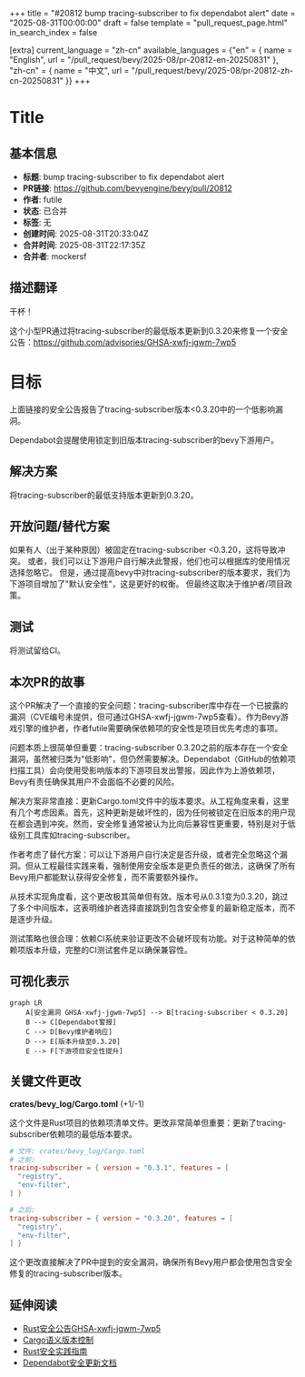 +++
title = "#20812 bump tracing-subscriber to fix dependabot alert"
date = "2025-08-31T00:00:00"
draft = false
template = "pull_request_page.html"
in_search_index = false

[extra]
current_language = "zh-cn"
available_languages = {"en" = { name = "English", url = "/pull_request/bevy/2025-08/pr-20812-en-20250831" }, "zh-cn" = { name = "中文", url = "/pull_request/bevy/2025-08/pr-20812-zh-cn-20250831" }}
+++

# Title
## 基本信息
- **标题**: bump tracing-subscriber to fix dependabot alert
- **PR链接**: https://github.com/bevyengine/bevy/pull/20812  
- **作者**: futile
- **状态**: 已合并
- **标签**: 无
- **创建时间**: 2025-08-31T20:33:04Z
- **合并时间**: 2025-08-31T22:17:35Z
- **合并者**: mockersf

## 描述翻译
干杯！

这个小型PR通过将tracing-subscriber的最低版本更新到0.3.20来修复一个安全公告：https://github.com/advisories/GHSA-xwfj-jgwm-7wp5

# 目标

上面链接的安全公告报告了tracing-subscriber版本<0.3.20中的一个低影响漏洞。

Dependabot会提醒使用锁定到旧版本tracing-subscriber的bevy下游用户。

## 解决方案

将tracing-subscriber的最低支持版本更新到0.3.20。

## 开放问题/替代方案

如果有人（出于某种原因）被固定在tracing-subscriber <0.3.20，这将导致冲突。
或者，我们可以让下游用户自行解决此警报，他们也可以根据库的使用情况选择忽略它。
但是，通过提高bevy中对tracing-subscriber的版本要求，我们为下游项目增加了"默认安全性"，这是更好的权衡。
但最终这取决于维护者/项目政策。

## 测试

将测试留给CI。

## 本次PR的故事

这个PR解决了一个直接的安全问题：tracing-subscriber库中存在一个已披露的漏洞（CVE编号未提供，但可通过GHSA-xwfj-jgwm-7wp5查看）。作为Bevy游戏引擎的维护者，作者futile需要确保依赖项的安全性是项目优先考虑的事项。

问题本质上很简单但重要：tracing-subscriber 0.3.20之前的版本存在一个安全漏洞，虽然被归类为"低影响"，但仍然需要解决。Dependabot（GitHub的依赖项扫描工具）会向使用受影响版本的下游项目发出警报，因此作为上游依赖项，Bevy有责任确保其用户不会面临不必要的风险。

解决方案非常直接：更新Cargo.toml文件中的版本要求。从工程角度来看，这里有几个考虑因素。首先，这种更新是破坏性的，因为任何被锁定在旧版本的用户现在都会遇到冲突。然而，安全修复通常被认为比向后兼容性更重要，特别是对于低级别工具库如tracing-subscriber。

作者考虑了替代方案：可以让下游用户自行决定是否升级，或者完全忽略这个漏洞。但从工程最佳实践来看，强制使用安全版本是更负责任的做法，这确保了所有Bevy用户都能默认获得安全修复，而不需要额外操作。

从技术实现角度看，这个更改极其简单但有效。版本号从0.3.1变为0.3.20，跳过了多个中间版本，这表明维护者选择直接跳到包含安全修复的最新稳定版本，而不是逐步升级。

测试策略也很合理：依赖CI系统来验证更改不会破坏现有功能。对于这种简单的依赖项版本升级，完整的CI测试套件足以确保兼容性。

## 可视化表示

```mermaid
graph LR
    A[安全漏洞 GHSA-xwfj-jgwm-7wp5] --> B[tracing-subscriber < 0.3.20]
    B --> C[Dependabot警报]
    C --> D[Bevy维护者响应]
    D --> E[版本升级至0.3.20]
    E --> F[下游项目安全性提升]
```

## 关键文件更改

**crates/bevy_log/Cargo.toml** (+1/-1)

这个文件是Rust项目的依赖项清单文件。更改非常简单但重要：更新了tracing-subscriber依赖项的最低版本要求。

```toml
# 文件: crates/bevy_log/Cargo.toml
# 之前:
tracing-subscriber = { version = "0.3.1", features = [
  "registry",
  "env-filter",
] }

# 之后:
tracing-subscriber = { version = "0.3.20", features = [
  "registry",
  "env-filter",
] }
```

这个更改直接解决了PR中提到的安全漏洞，确保所有Bevy用户都会使用包含安全修复的tracing-subscriber版本。

## 延伸阅读

- [Rust安全公告GHSA-xwfj-jgwm-7wp5](https://github.com/advisories/GHSA-xwfj-jgwm-7wp5)
- [Cargo语义版本控制](https://doc.rust-lang.org/cargo/reference/semver.html)
- [Rust安全实践指南](https://rustsec.org/)
- [Dependabot安全更新文档](https://docs.github.com/en/code-security/dependabot/dependabot-security-updates/about-dependabot-security-updates)
